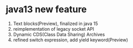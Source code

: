 # java13 new feature
1. Text blocks(Preview), finalized in java 15
2. reimplementation of legacy socket API
3. Dynamic CDS(Class Data Sharing) Archives
4. refined switch expression, add yield keyword(Preview)